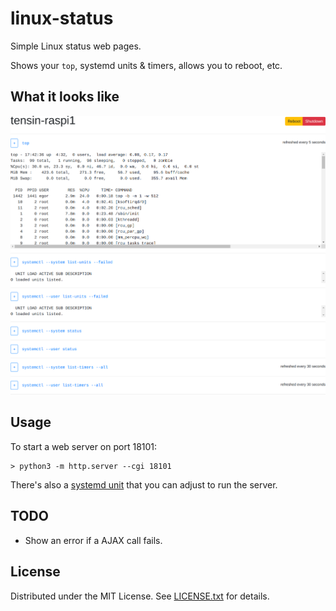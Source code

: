 linux-status
============

Simple Linux status web pages.

Shows your `top`, systemd units & timers, allows you to reboot, etc.

What it looks like
------------------

![Example page][example]

[example]: img/example.png "Example page"

Usage
-----

To start a web server on port 18101:

    > python3 -m http.server --cgi 18101

There's also a [systemd unit] that you can adjust to run the server.

[systemd unit]: systemd/linux-status.service

TODO
----

* Show an error if a AJAX call fails.

License
-------
Distributed under the MIT License.
See [LICENSE.txt] for details.

[LICENSE.txt]: LICENSE.txt
